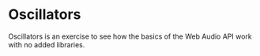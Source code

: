 # Oscillators

Oscillators is an exercise to see how the basics of the Web Audio API work with no added libraries.
